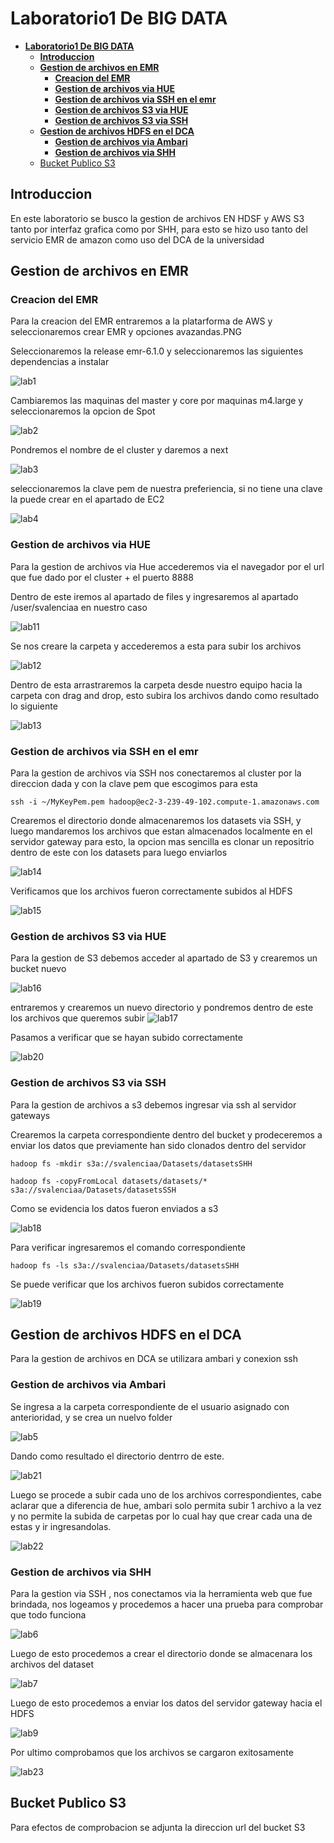 # **Laboratorio1 De BIG DATA**

- [**Laboratorio1 De BIG DATA**](#laboratorio1-de-big-data)
  - [**Introduccion**](#introduccion)
  - [**Gestion de archivos en EMR**](#gestion-de-archivos-en-emr)
    - [**Creacion del EMR**](#creacion-del-emr)
    - [**Gestion de archivos via HUE**](#gestion-de-archivos-via-hue)
    - [**Gestion de archivos via SSH en el emr**](#gestion-de-archivos-via-ssh-en-el-emr)
    - [**Gestion de archivos S3 via HUE**](#gestion-de-archivos-s3-via-hue)
    - [**Gestion de archivos S3 via SSH**](#gestion-de-archivos-s3-via-ssh)
  - [**Gestion de archivos HDFS en el DCA**](#gestion-de-archivos-hdfs-en-el-dca)
    - [**Gestion de archivos via Ambari**](#gestion-de-archivos-via-ambari)
    - [**Gestion de archivos via SHH**](#gestion-de-archivos-via-shh)
  - [Bucket Publico S3](#bucket-publico-s3)

## **Introduccion**

En este laboratorio se busco la gestion de archivos EN HDSF y AWS S3
tanto por interfaz grafica como por SHH, para esto se hizo uso tanto del servicio EMR de amazon como uso del DCA de la universidad

## **Gestion de archivos en EMR**


### **Creacion del EMR**

Para la creacion del EMR entraremos a la platarforma de AWS y seleccionaremos crear EMR y opciones avazandas.PNG

Seleccionaremos la release emr-6.1.0 y seleccionaremos las siguientes dependencias a instalar

![lab1](img/lab1.PNG)

Cambiaremos las maquinas del master y core por maquinas m4.large y seleccionaremos la opcion de Spot

![lab2](img/lab2.PNG)

Pondremos el nombre de el cluster y daremos a next

![lab3](img/lab3.PNG)

seleccionaremos la clave pem de nuestra preferiencia, si no tiene una clave la puede crear en el apartado de EC2

![lab4](img/lab4.PNG)

### **Gestion de archivos via HUE**

Para la gestion de archivos via Hue accederemos via el navegador por el url que fue dado por el cluster + el puerto 8888


Dentro de este iremos al apartado de files y ingresaremos al apartado /user/svalenciaa en nuestro caso

![lab11](img/lab11.PNG)

Se nos creare la carpeta y accederemos a esta para subir los archivos

![lab12](img/lab12.PNG)

Dentro de esta arrastraremos la carpeta desde nuestro equipo hacia la carpeta con drag and drop, esto subira los archivos dando como resultado lo siguiente

![lab13](img/lab13.PNG)

### **Gestion de archivos via SSH en el emr**

Para la gestion de archivos via SSH nos conectaremos al cluster por la direccion dada y con la clave pem que escogimos para esta

```
ssh -i ~/MyKeyPem.pem hadoop@ec2-3-239-49-102.compute-1.amazonaws.com
```
Crearemos el directorio donde almacenaremos los datasets via SSH, y luego mandaremos los archivos que estan almacenados localmente en el servidor gateway para esto, la opcion mas sencilla es clonar un repositrio dentro de este con los datasets para luego enviarlos

![lab14](img/lab14.PNG)

Verificamos que los archivos fueron correctamente subidos al HDFS

![lab15](img/lab15.PNG)

### **Gestion de archivos S3 via HUE**

Para la gestion de S3 debemos acceder al apartado de S3 y crearemos un bucket nuevo

![lab16](img/lab16.PNG)

entraremos y crearemos un nuevo directorio y pondremos dentro de este los archivos que queremos subir
![lab17](img/lab17.PNG)

Pasamos a verificar que se hayan subido correctamente

![lab20](img/lab20.PNG)

### **Gestion de archivos S3 via SSH**

Para la gestion  de archivos a s3 debemos ingresar via ssh al servidor gateways 

Crearemos la carpeta correspondiente dentro del bucket y prodeceremos a enviar los datos que previamente han sido clonados dentro del servidor
```
hadoop fs -mkdir s3a://svalenciaa/Datasets/datasetsSHH

hadoop fs -copyFromLocal datasets/datasets/* s3a://svalenciaa/Datasets/datasetsSSH
```
Como se evidencia  los datos fueron enviados a s3

![lab18](img/lab18.PNG)

Para verificar ingresaremos el comando correspondiente 
```
hadoop fs -ls s3a://svalenciaa/Datasets/datasetsSHH
```
Se puede verificar que los archivos fueron subidos correctamente


![lab19](img/lab19.PNG)

## **Gestion de archivos HDFS en el DCA**

Para la gestion de archivos en DCA se utilizara ambari y conexion ssh
### **Gestion de archivos via Ambari**

Se ingresa a la carpeta correspondiente de el usuario asignado con anterioridad, y se crea un nuelvo folder

![lab5](img/lab5.PNG)

Dando como resultado el directorio dentrro de este.

![lab21](img/lab21.PNG)

Luego se procede a subir cada uno de los archivos correspondientes, cabe aclarar que a diferencia de hue, ambari solo permita subir 1 archivo a la vez y no permite la subida de carpetas por lo cual hay que crear cada una de estas y ir ingresandolas.

![lab22](img/lab22.PNG)

### **Gestion de archivos via SHH**

Para la gestion via SSH , nos conectamos via la herramienta web que fue brindada, nos logeamos y procedemos a hacer una prueba para comprobar que todo funciona

![lab6](img/lab6.PNG)

Luego de esto procedemos a crear el directorio donde se almacenara los archivos del dataset

![lab7](img/lab7.PNG)

Luego de esto procedemos a enviar los datos del servidor gateway hacia el HDFS

![lab9](img/lab9.PNG)

Por ultimo comprobamos que los archivos se cargaron exitosamente

![lab23](img/lab23.PNG)


## **Bucket Publico S3**

Para efectos de comprobacion se adjunta la direccion url del bucket 
S3
